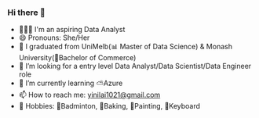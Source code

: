 ### Hi there 👋

- 👩🏻‍💼 I'm an aspiring Data Analyst
- 😄 Pronouns: She/Her
- 🏫 I graduated from UniMelb(📊 Master of Data Science) & Monash University(🧾Bachelor of Commerce)
- 🚀 I’m looking for a entry level Data Analyst/Data Scientist/Data Engineer role
- 🌱 I’m currently learning ⛅️Azure
- 📫 How to reach me: yinilai1021@gmail.com
- 🧩 Hobbies: 🏸Badminton, 🍰Baking, 🎨Painting, 🎹Keyboard


